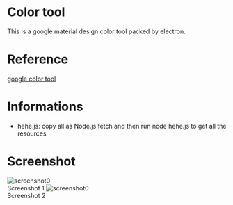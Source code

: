 # Color tool
This is a google material design color tool packed by electron.

# Reference
[google color tool](https://material.io/resources/color/#!/?view.left=0&view.right=0)

# Informations
* hehe.js: copy all as Node.js fetch and then run node hehe.js to get all the resources

# Screenshot
![screenshot0]('./screen-1.png')  
Screenshot 1
![screenshot0]('./screen-2.png')  
Screenshot 2
